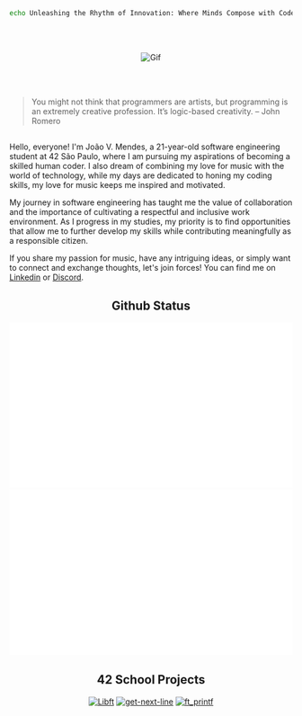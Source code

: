 <div align="center">

```zsh
echo Unleashing the Rhythm of Innovation: Where Minds Compose with Code. 🖥️
```

<br></br> 

![Gif](https://media4.giphy.com/media/v1.Y2lkPTc5MGI3NjExZDVrNW1qMDcxYm1sZ2pkeHlkeWE0N29qbmJnczNvejVwYXRqa2wyNCZlcD12MV9pbnRlcm5hbF9naWZfYnlfaWQmY3Q9Zw/DyojcnCuFN74wlVRJ9/giphy.gif)

<br></br> 

</div>

> You might not think that programmers are artists, but programming is an extremely creative profession. It’s logic-based creativity. – John Romero



## 

Hello, everyone! I'm João V. Mendes, a 21-year-old software engineering student at 42 São Paulo, where I am pursuing my aspirations of becoming a skilled human coder. I also dream of combining my love for music with the world of technology, while my days are dedicated to honing my coding skills, my love for music keeps me inspired and motivated. 

My journey in software engineering has taught me the value of collaboration and the importance of cultivating a respectful and inclusive work environment. As I progress in my studies, my priority is to find opportunities that allow me to further develop my skills while contributing meaningfully as a responsible citizen.

If you share my passion for music, have any intriguing ideas, or simply want to connect and exchange thoughts, let's join forces! You can find me on [Linkedin](https://www.linkedin.com/in/jv-mendes/) or [Discord](discordapp.com/users/233882480606838784).

<div align="center">

## Github Status

[![status](https://raw.githubusercontent.com/mendes-jv/github-stats-transparent/output/generated/overview.svg)](#)
[![languages](https://raw.githubusercontent.com/mendes-jv/github-stats-transparent/output/generated/languages.svg)](#)

## 42 School Projects

[![Libft](https://game.42sp.org.br/static/assets/achievements/libftm.png)](https://github.com/mendes-jv/libft "125/100")
[![get-next-line](https://game.42sp.org.br/static/assets/achievements/get_next_linem.png)](https://github.com/mendes-jv/get_next_line "125/100")
[![ft_printf](https://game.42sp.org.br/static/assets/achievements/ft_printfn.png)](https://github.com/mendes-jv/ft_printf "Current Project")

</div>
